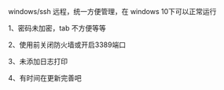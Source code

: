 windows/ssh 远程，统一方便管理，在 windows 10下可以正常运行


1、密码未加密，tab 不方便等等

2、使用前关闭防火墙或开启3389端口

3、未添加日志打印

4、有时间在更新完善吧